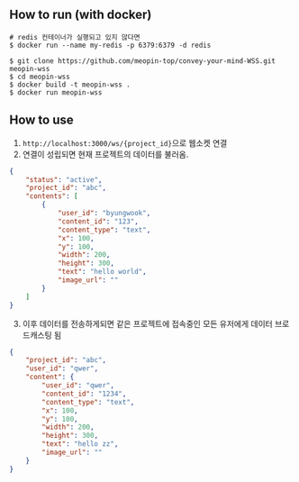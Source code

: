 ## How to run (with docker)

```
# redis 컨테이너가 실행되고 있지 않다면
$ docker run --name my-redis -p 6379:6379 -d redis

$ git clone https://github.com/meopin-top/convey-your-mind-WSS.git meopin-wss
$ cd meopin-wss
$ docker build -t meopin-wss .
$ docker run meopin-wss
```

## How to use

1. `http://localhost:3000/ws/{project_id}`으로 웹소켓 연결
2. 연결이 성립되면 현재 프로젝트의 데이터를 불러옴.
```json
{
    "status": "active",
    "project_id": "abc",
    "contents": [
        {
            "user_id": "byungwook",
            "content_id": "123",
            "content_type": "text",
            "x": 100,
            "y": 100,
            "width": 200,
            "height": 300,
            "text": "hello world",
            "image_url": ""
        }
    ]
}
```
3. 이후 데이터를 전송하게되면 같은 프로젝트에 접속중인 모든 유저에게 데이터 브로드캐스팅 됨
```json
{
    "project_id": "abc",
    "user_id": "qwer",
    "content": {
        "user_id": "qwer",
        "content_id": "1234",
        "content_type": "text",
        "x": 100,
        "y": 100,
        "width": 200,
        "height": 300,
        "text": "hello zz",
        "image_url": ""
    }
}
```
